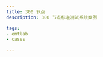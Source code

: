 ```yaml
---
title: 300 节点
description: 300 节点标准测试系统案例

tags:
- emtlab
- cases

---
```


<!-- import DocCardList from '@theme/DocCardList';

<DocCardList /> -->